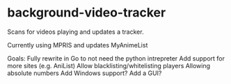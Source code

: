 # background-video-tracker
Scans for videos playing and updates a tracker.

Currently using MPRIS and updates MyAnimeList

Goals:
Fully rewrite in Go to not need the python intrepreter
Add support for more sites (e.g. AniList)
Allow blacklisting/whitelisting players
Allowing absolute numbers
Add Windows support?
Add a GUI?
